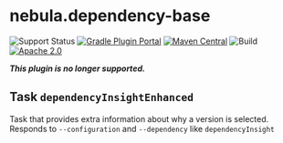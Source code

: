 nebula.dependency-base
======================

![Support Status](https://img.shields.io/badge/nebula-unsupported-red.svg)
[![Gradle Plugin Portal](https://img.shields.io/maven-metadata/v/https/plugins.gradle.org/m2/com.netflix.nebula/nebula-dependency-base-plugin/maven-metadata.xml.svg?label=gradlePluginPortal)](https://plugins.gradle.org/plugin/com.netflix.nebula.dependency-base)
[![Maven Central](https://img.shields.io/maven-central/v/com.netflix.nebula/nebula-dependency-base-plugin)](https://maven-badges.herokuapp.com/maven-central/com.netflix.nebula/nebula-dependency-base-plugin)
![Build](https://github.com/nebula-plugins/nebula-dependency-base-plugin/actions/workflows/nebula.yml/badge.svg)
[![Apache 2.0](https://img.shields.io/github/license/nebula-plugins/nebula-dependency-base-plugin.svg)](http://www.apache.org/licenses/LICENSE-2.0)

***This plugin is no longer supported.***

Task `dependencyInsightEnhanced`
--------------------------------

Task that provides extra information about why a version is selected. Responds to `--configuration` and `--dependency` like `dependencyInsight`
